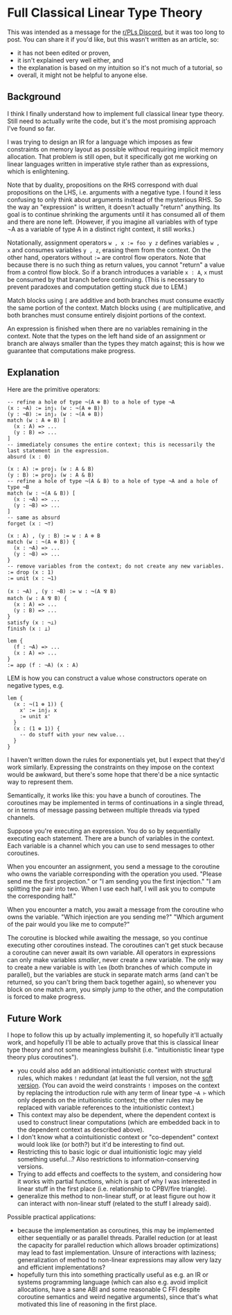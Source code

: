 # Full Classical Linear Type Theory
This was intended as a message for the [r/PLs Discord](https://proglangdesign.net), but it was too long to post. You can share it if you'd like, but this wasn't written as an article, so:
* it has not been edited or proven,
* it isn't explained very well either, and
* the explanation is based on my intuition so it's not much of a tutorial, so
* overall, it might not be helpful to anyone else.

## Background

I think I finally understand how to implement full classical linear type theory. Still need to actually write the code, but it's the most promising approach I've found so far.

I was trying to design an IR for a language which imposes as few constraints on memory layout as possible without requiring implicit memory allocation. That problem is still open, but it specifically got me working on linear languages written in imperative style rather than as expressions, which is enlightening.

Note that by duality, propositions on the RHS correspond with dual propositions on the LHS, i.e. arguments with a negative type. I found it less confusing to only think about arguments instead of the mysterious RHS. So the way an "expression" is written, it doesn't actually "return" anything. Its goal is to continue shrinking the arguments until it has consumed all of them and there are none left. (However, if you imagine all variables with of type ¬A as a variable of type A in a distinct right context, it still works.)

Notationally, assignment operators `w , x := foo y z` defines variables `w , x` and consumes variables `y , z`, erasing them from the context. On the other hand, operators without `:=` are control flow operators. Note that because there is no such thing as return values, you cannot "return" a value from a control flow block. So if a branch introduces a variable `x : A`, `x` must be consumed by that branch before continuing. (This is necessary to prevent paradoxes and computation getting stuck due to LEM.)

Match blocks using `[` are additive and both branches must consume exactly the same portion of the context. Match blocks using `{` are multiplicative, and both branches must consume entirely disjoint portions of the context.

An expression is finished when there are no variables remaining in the context. Note that the types on the left hand side of an assignment or branch are always smaller than the types they match against; this is how we guarantee that computations make progress.

## Explanation

Here are the primitive operators:
```
-- refine a hole of type ¬(A ⊕ B) to a hole of type ¬A
(x : ¬A) := inj₁ (w : ¬(A ⊕ B))
(y : ¬B) := inj₂ (w : ¬(A ⊕ B))
match (w : A ⊕ B) [
  (x : A) => ...
  (y : B) => ...
]
-- immediately consumes the entire context; this is necessarily the last statement in the expression.
absurd (x : 0)

(x : A) := proj₁ (w : A & B)
(y : B) := proj₂ (w : A & B)
-- refine a hole of type ¬(A & B) to a hole of type ¬A and a hole of type ¬B
match (w : ¬(A & B)) [
  (x : ¬A) => ...
  (y : ¬B) => ...
]
-- same as absurd
forget (x : ¬⊤)

(x : A) , (y : B) := w : A ⊗ B
match (w : ¬(A ⊗ B)) {
  (x : ¬A) => ...
  (y : ¬B) => ...
}
-- remove variables from the context; do not create any new variables.
:= drop (x : 1)
:= unit (x : ¬1)

(x : ¬A) , (y : ¬B) := w : ¬(A ⅋ B)
match (w : A ⅋ B) {
  (x : A) => ...
  (y : B) => ...
}
satisfy (x : ¬⊥)
finish (x : ⊥)

lem {
  (f : ¬A) => ...
  (x : A) => ...
}
:= app (f : ¬A) (x : A)
```
LEM is how you can construct a value whose constructors operate on negative types, e.g.
```
lem {
  (x : ¬(1 ⊕ 1)) {
    x' := inj₂ x
    := unit x'
  }
  (x : (1 ⊕ 1)) {
    -- do stuff with your new value...
  }
}
```

I haven't written down the rules for exponentials yet, but I expect that they'd work similarly. Expressing the constraints on they impose on the context would be awkward, but there's some hope that there'd be a nice syntactic way to represent them.

Semantically, it works like this: you have a bunch of coroutines. The coroutines may be implemented in terms of continuations in a single thread, or in terms of message passing between multiple threads via typed channels.

Suppose you're executing an expression. You do so by sequentially executing each statement. There are a bunch of variables in the context. Each variable is a channel which you can use to send messages to other coroutines.

When you encounter an assignment, you send a message to the coroutine who owns the variable corresponding with the operation you used. "Please send me the first projection." or "I am sending you the first injection." "I am splitting the pair into two. When I use each half, I will ask you to compute the corresponding half."

When you encounter a match, you await a message from the coroutine who owns the variable. "Which injection are you sending me?" "Which argument of the pair would you like me to compute?"

The coroutine is blocked while awaiting the message, so you continue executing other coroutines instead. The coroutines can't get stuck because a coroutine can never await its own variable. All operators in expressions can only make variables *smaller*, never create a new variable. The only way to create a new variable is with `lem` (both branches of which compute in parallel), but the variables are stuck in separate match arms (and can't be returned, so you can't bring them back together again), so whenever you block on one match arm, you simply jump to the other, and the computation is forced to make progress.

## Future Work
I hope to follow this up by actually implementing it, so hopefully it'll actually work, and hopefully I'll be able to actually prove that this is classical linear type theory and not some meaningless bullshit (i.e. "intuitionistic linear type theory plus coroutines").
* you could also add an additional intuitionistic context with structural rules, which makes `!` redundant (at least the full version, not the [soft version](https://ncatlab.org/nlab/show/soft+linear+logic). (You can avoid the weird constraints `!` imposes on the context by replacing the introduction rule with any term of linear type `¬A ⊢` which only depends on the intuitionistic context; the other rules may be replaced with variable references to the intuitionistic context.)
* This context may also be dependent, where the dependent context is used to construct linear computations (which are embedded back in to the dependent context as described above).
* I don't know what a cointuitionistic context or "co-dependent" context would look like (or both?) but it'd be interesting to find out.
* Restricting this to basic logic or dual intuitionistic logic may yield something useful...? Also restrictions to information-conserving versions.
* Trying to add effects and coeffects to the system, and considering how it works with partial functions, which is part of why I was interested in linear stuff in the first place (i.e. relationship to CPBV/fire triangle).
* generalize this method to non-linear stuff, or at least figure out how it can interact with non-linear stuff (related to the stuff I already said).

Possible practical applications:
* because the implementation as coroutines, this may be implemented either sequentially or as parallel threads. Parallel reduction (or at least the capacity for parallel reduction which allows broader optimizations) may lead to fast implementation. Unsure of interactions with laziness; generalization of method to non-linear expressions may allow very lazy and efficient implementations?
* hopefully turn this into something practically useful as e.g. an IR or systems programming language (which can also e.g. avoid implicit allocations, have a sane ABI and some reasonable C FFI despite coroutine semantics and weird negative arguments), since that's what motivated this line of reasoning in the first place.
